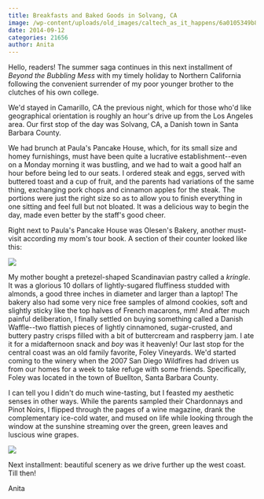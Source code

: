 ```yaml
---
title: Breakfasts and Baked Goods in Solvang, CA
image: /wp-content/uploads/old_images/caltech_as_it_happens/6a0105349b8251970b01b7c6db4658970b.jpg
date: 2014-09-12
categories: 21656
author: Anita
---
```


Hello, readers! The summer saga continues in this next installment of *Beyond the Bubbling Mess* with my timely holiday to Northern California following the convenient surrender of my poor younger brother to the clutches of his own college.

We'd stayed in Camarillo, CA the previous night, which for those who'd like geographical orientation is roughly an hour's drive up from the Los Angeles area. Our first stop of the day was Solvang, CA, a Danish town in Santa Barbara County.

We had brunch at Paula's Pancake House, which, for its small size and homey furnishings, must have been quite a lucrative establishment--even on a Monday morning it was bustling, and we had to wait a good half an hour before being led to our seats. I ordered steak and eggs, served with buttered toast and a cup of fruit, and the parents had variations of the same thing, exchanging pork chops and cinnamon apples for the steak. The portions were just the right size so as to allow you to finish everything in one sitting and feel full but not bloated. It was a delicious way to begin the day, made even better by the staff's good cheer.

Right next to Paula's Pancake House was Olesen's Bakery, another must-visit according my mom's tour book. A section of their counter looked like this:


![](/old_images/caltech_as_it_happens/6a0105349b8251970b01a73e113449970d.jpg)

My mother bought a pretezel-shaped Scandinavian pastry called a *kringle*. It was a glorious 10 dollars of lightly-sugared fluffiness studded with almonds, a good three inches in diameter and larger than a laptop! The bakery also had some very nice free samples of almond cookies, soft and slightly sticky like the top halves of French macarons, mm!
And after much painful deliberation, I finally settled on buying something called a Danish Waffle--two flattish pieces of lightly cinnamoned, sugar-crusted, and buttery pastry crisps filled with a bit of buttercream and raspberry jam. I ate it for a midafternoon snack and *boy* was it heavenly!
Our last stop for the central coast was an old family favorite, Foley Vineyards. We'd started coming to the winery when the 2007 San Diego Wildfires had driven us from our homes for a week to take refuge with some friends. Specifically, Foley was located in the town of Buellton, Santa Barbara County.

I can tell you I didn't do much wine-tasting, but I feasted my aesthetic senses in other ways. While the parents sampled their Chardonnays and Pinot Noirs, I flipped through the pages of a wine magazine, drank the complementary ice-cold water, and mused on life while looking through the window at the sunshine streaming over the green, green leaves and luscious wine grapes.


![](/old_images/caltech_as_it_happens/6a0105349b8251970b01a73e113663970d.jpg)

Next installment: beautiful scenery as we drive further up the west coast. Till then!

Anita


